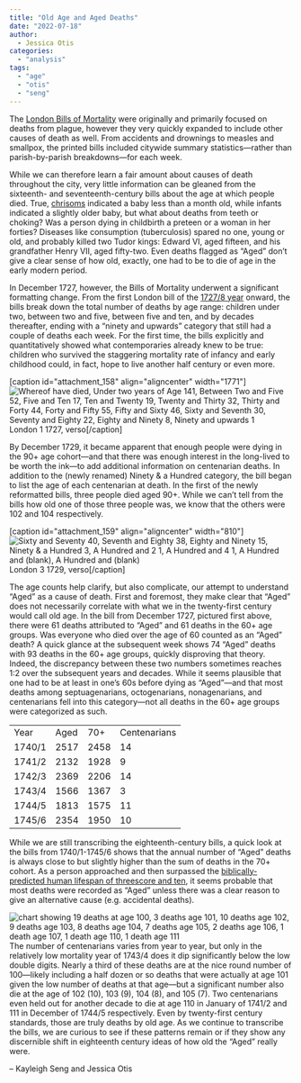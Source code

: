 ```yaml
---
title: "Old Age and Aged Deaths"
date: "2022-07-18"
author:
  - Jessica Otis
categories: 
  - "analysis"
tags: 
  - "age"
  - "otis"
  - "seng"
---
```


The [London Bills of Mortality](https://deathbynumbers.org/2022/01/31/the-london-bills-of-mortality/) were originally and primarily focused on deaths from plague, however they very quickly expanded to include other causes of death as well. From accidents and drownings to measles and smallpox, the printed bills included citywide summary statistics—rather than parish-by-parish breakdowns—for each week. 

While we can therefore learn a fair amount about causes of death throughout the city, very little information can be gleaned from the sixteenth- and seventeenth-century bills about the age at which people died. True, [chrisoms](https://en.wikipedia.org/wiki/Chrisom) indicated a baby less than a month old, while infants indicated a slightly older baby, but what about deaths from teeth or choking? Was a person dying in childbirth a preteen or a woman in her forties? Diseases like consumption (tuberculosis) spared no one, young or old, and probably killed two Tudor kings: Edward VI, aged fifteen, and his grandfather Henry VII, aged fifty-two. Even deaths flagged as “Aged” don’t give a clear sense of how old, exactly, one had to be to die of age in the early modern period.

In December 1727, however, the Bills of Mortality underwent a significant formatting change. From the first London bill of the [1727/8 year](https://deathbynumbers.org/2022/02/14/confusion-of-calendars/) onward, the bills break down the total number of deaths by age range: children under two, between two and five, between five and ten, and by decades thereafter, ending with a “ninety and upwards” category that still had a couple of deaths each week. For the first time, the bills explicitly and quantitatively showed what contemporaries already knew to be true: children who survived the staggering mortality rate of infancy and early childhood could, in fact, hope to live another half century or even more.

\[caption id="attachment\_158" align="aligncenter" width="1771"\]![Whereof have died, Under two years of Age 141, Between Two and Five 52, Five and Ten 17, Ten and Twenty 19, Twenty and Thirty 32, Thirty and Forty 44, Forty and Fifty 55, Fifty and Sixty 46, Sixty and Seventh 30, Seventy and Eighty 22, Eighty and Ninety 8, Ninety and upwards 1](images/image2-1.png) London 1 1727, verso\[/caption\]

By December 1729, it became apparent that enough people were dying in the 90+ age cohort—and that there was enough interest in the long-lived to be worth the ink—to add additional information on centenarian deaths. In addition to the (newly renamed) Ninety & a Hundred category, the bill began to list the age of each centenarian at death. In the first of the newly reformatted bills, three people died aged 90+. While we can’t tell from the bills how old one of those three people was, we know that the others were 102 and 104 respectively. 

\[caption id="attachment\_159" align="aligncenter" width="810"\]![Sixty and Seventy 40, Seventh and Eighty 38, Eighty and Ninety 15, Ninety & a Hundred 3, A Hundred and 2 1, A Hundred and 4 1, A Hundred and (blank), A Hundred and (blank)](images/image3-1.png) London 3 1729, verso\[/caption\]

The age counts help clarify, but also complicate, our attempt to understand “Aged” as a cause of death. First and foremost, they make clear that “Aged” does not necessarily correlate with what we in the twenty-first century would call old age. In the bill from December 1727, pictured first above, there were 61 deaths attributed to “Aged” and 61 deaths in the 60+ age groups. Was everyone who died over the age of 60 counted as an “Aged” death? A quick glance at the subsequent week shows 74 “Aged” deaths with 93 deaths in the 60+ age groups, quickly disproving that theory. Indeed, the discrepancy between these two numbers sometimes reaches 1:2 over the subsequent years and decades. While it seems plausible that one had to be at least in one’s 60s before dying as “Aged”—and that most deaths among septuagenarians, octogenarians, nonagenarians, and centenarians fell into this category—not all deaths in the 60+ age groups were categorized as such.

<table><tbody><tr><td><span style="font-weight: 400;">Year</span></td><td><span style="font-weight: 400;">Aged</span></td><td><span style="font-weight: 400;">70+</span></td><td><span style="font-weight: 400;">Centenarians</span></td></tr><tr><td><span style="font-weight: 400;">1740/1</span></td><td><span style="font-weight: 400;">2517</span></td><td><span style="font-weight: 400;">2458</span></td><td><span style="font-weight: 400;">14</span></td></tr><tr><td><span style="font-weight: 400;">1741/2</span></td><td><span style="font-weight: 400;">2132</span></td><td><span style="font-weight: 400;">1928</span></td><td><span style="font-weight: 400;">9</span></td></tr><tr><td><span style="font-weight: 400;">1742/3</span></td><td><span style="font-weight: 400;">2369</span></td><td><span style="font-weight: 400;">2206</span></td><td><span style="font-weight: 400;">14</span></td></tr><tr><td><span style="font-weight: 400;">1743/4</span></td><td><span style="font-weight: 400;">1566</span></td><td><span style="font-weight: 400;">1367</span></td><td><span style="font-weight: 400;">3</span></td></tr><tr><td><span style="font-weight: 400;">1744/5</span></td><td><span style="font-weight: 400;">1813</span></td><td><span style="font-weight: 400;">1575</span></td><td><span style="font-weight: 400;">11</span></td></tr><tr><td><span style="font-weight: 400;">1745/6</span></td><td><span style="font-weight: 400;">2354</span></td><td><span style="font-weight: 400;">1950</span></td><td><span style="font-weight: 400;">10</span></td></tr></tbody></table>

While we are still transcribing the eighteenth-century bills, a quick look at the bills from 1740/1-1745/6 shows that the annual number of “Aged” deaths is always close to but slightly higher than the sum of deaths in the 70+ cohort. As a person approached and then surpassed the [biblically-predicted human lifespan of threescore and ten](https://www.biblegateway.com/passage/?search=Psalm%2090%3A10&version=KJV), it seems probable that most deaths were recorded as “Aged” unless there was a clear reason to give an alternative cause (e.g. accidental deaths).

![chart showing 19 deaths at age 100, 3 deaths age 101, 10 deaths age 102, 9 deaths age 103, 8 deaths age 104, 7 deaths age 105, 2 deaths age 106, 1 death age 107, 1 death age 110, 1 death age 111](images/image1-1-300x186.png)The number of centenarians varies from year to year, but only in the relatively low mortality year of 1743/4 does it dip significantly below the low double digits. Nearly a third of these deaths are at the nice round number of 100—likely including a half dozen or so deaths that were actually at age 101 given the low number of deaths at that age—but a significant number also die at the age of 102 (10), 103 (9), 104 (8), and 105 (7). Two centenarians even held out for another decade to die at age 110 in January of 1741/2 and 111 in December of 1744/5 respectively. Even by twenty-first century standards, those are truly deaths by old age. As we continue to transcribe the bills, we are curious to see if these patterns remain or if they show any discernible shift in eighteenth century ideas of how old the “Aged” really were.

– Kayleigh Seng and Jessica Otis
